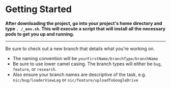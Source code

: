 # Getting Started

**After downloading the project, go into your project's home directory and type `. /_env.sh`. This will execute a script that will install all the necessary pods to get you up and running.**

----

Be sure to check out a new branch that details what you're working on.
- The naming convention will be `yourFirstName/branchType/branchName`
- Be sure to use lower camel casing. The branch types will either be `bug`, `feature`, or `research`.
- Also ensure your branch names are descriptive of the task, e.g. `nic/bug/loaderViewLag` or `nic/feature/uploadToGoogleDrive`
